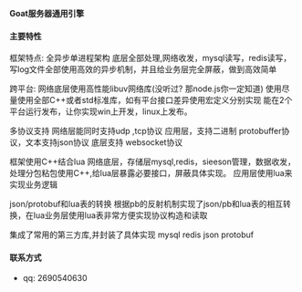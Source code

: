 **Goat服务器通用引擎**

####  主要特性


框架特点:
全异步单进程架构
    底层全部处理,网络收发，mysql读写，redis读写，写log文件全部使用高效的异步机制，并且给业务层完全屏蔽，做到高效简单

跨平台:
      网络底层使用高性能libuv网络库(没听过? 那node.js你一定知道)
      使用尽量使用全部C++或者std标准库，如有平台接口差异使用宏定义分别实现
      能在2个平台运行发布，让你实现win上开发，linux上发布。      

多协议支持
      网络层能同时支持udp ,tcp协议
      应用层，支持二进制 protobuffer协议，文本支持json协议
      底层支持 websocket协议

框架使用C++结合lua
      网络底层，存储层mysql,redis，sieeson管理，数据收发，处理分包粘包使用C++,给lua层暴露必要接口，屏蔽具体实现。
      应用层使用lua来实现业务逻辑

json/protobuf和lua表的转换
      根据pb的反射机制实现了json/pb和lua表的相互转换，在lua业务层使用lua表非常方便实现协议构造和读取

集成了常用的第三方库,并封装了具体实现
      mysql
      redis
      json
     protobuf
     
#### 联系方式

* qq: 2690540630
